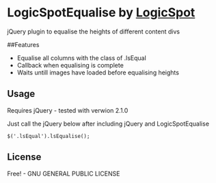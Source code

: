 LogicSpotEqualise by [LogicSpot](http://www.logicspot.com)
=================

jQuery plugin to equalise the heights of different content divs

##Features

* Equalise all columns with the class of .lsEqual
* Callback when equalising is complete
* Waits untill images have loaded before equalising heights

## Usage

Requires jQuery - tested with verwion 2.1.0

Just call the jQuery below after including jQuery and LogicSpotEqualise

    $('.lsEqual').lsEqualise();


## License

Free! - GNU GENERAL PUBLIC LICENSE